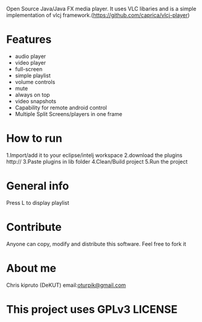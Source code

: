 Open Source Java/Java FX media player.
It uses VLC libaries and is a simple implementation of vlcj framework.(https://github.com/caprica/vlcj-player)

Features
=========

 - audio player
 - video player
 - full-screen
 - simple playlist
 - volume controls
 - mute
 - always on top
 - video snapshots
 - Capability for remote android control
 - Multiple Split Screens/players in one frame
 


How to run
==========

1.Import/add it to your eclipse/intelj workspace 
2.download the plugins http://
3.Paste plugins in lib folder
4.Clean/Build project
5.Run the project

General info
============
Press L to display playlist

Contribute
=======
Anyone can copy, modify and distribute this software.
Feel free to fork it 

About me
========== 
Chris kipruto (DeKUT)
email:oturpik@gmail.com

# This project uses GPLv3 LICENSE

